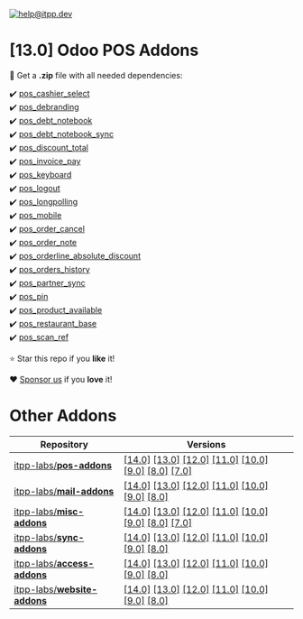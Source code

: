 [![help@itpp.dev](https://itpp.dev/images/infinity-readme.png)](mailto:help@itpp.dev)
# [13.0] Odoo POS Addons 

:open_file_folder: Get a **.zip** file with all needed dependencies:

:heavy_check_mark: [pos_cashier_select](https://apps.odoo.com/apps/modules/13.0/pos_cashier_select/)
<br/>:heavy_check_mark: [pos_debranding](https://apps.odoo.com/apps/modules/13.0/pos_debranding/)
<br/>:heavy_check_mark: [pos_debt_notebook](https://apps.odoo.com/apps/modules/13.0/pos_debt_notebook/)
<br/>:heavy_check_mark: [pos_debt_notebook_sync](https://apps.odoo.com/apps/modules/13.0/pos_debt_notebook_sync/)
<br/>:heavy_check_mark: [pos_discount_total](https://apps.odoo.com/apps/modules/13.0/pos_discount_total/)
<br/>:heavy_check_mark: [pos_invoice_pay](https://apps.odoo.com/apps/modules/13.0/pos_invoice_pay/)
<br/>:heavy_check_mark: [pos_keyboard](https://apps.odoo.com/apps/modules/13.0/pos_keyboard/)
<br/>:heavy_check_mark: [pos_logout](https://apps.odoo.com/apps/modules/13.0/pos_logout/)
<br/>:heavy_check_mark: [pos_longpolling](https://apps.odoo.com/apps/modules/13.0/pos_longpolling/)
<br/>:heavy_check_mark: [pos_mobile](https://apps.odoo.com/apps/modules/13.0/pos_mobile/)
<br/>:heavy_check_mark: [pos_order_cancel](https://apps.odoo.com/apps/modules/13.0/pos_order_cancel/)
<br/>:heavy_check_mark: [pos_order_note](https://apps.odoo.com/apps/modules/13.0/pos_order_note/)
<br/>:heavy_check_mark: [pos_orderline_absolute_discount](https://apps.odoo.com/apps/modules/13.0/pos_orderline_absolute_discount/)
<br/>:heavy_check_mark: [pos_orders_history](https://apps.odoo.com/apps/modules/13.0/pos_orders_history/)
<br/>:heavy_check_mark: [pos_partner_sync](https://apps.odoo.com/apps/modules/13.0/pos_partner_sync/)
<br/>:heavy_check_mark: [pos_pin](https://apps.odoo.com/apps/modules/13.0/pos_pin/)
<br/>:heavy_check_mark: [pos_product_available](https://apps.odoo.com/apps/modules/13.0/pos_product_available/)
<br/>:heavy_check_mark: [pos_restaurant_base](https://apps.odoo.com/apps/modules/13.0/pos_restaurant_base/)
<br/>:heavy_check_mark: [pos_scan_ref](https://apps.odoo.com/apps/modules/13.0/pos_scan_ref/)

:star: Star this repo if you **like** it!

:heart: [Sponsor us](https://patreon.com/itpp) if you **love** it!

Other Addons
============

| Repository | Versions |
|------------|----------|
| [itpp-labs/**pos-addons**](https://github.com/itpp-labs/pos-addons) | [[14.0]](https://github.com/itpp-labs/pos-addons/tree/14.0#readme) [[13.0]](https://github.com/itpp-labs/pos-addons/tree/13.0#readme) [[12.0]](https://github.com/itpp-labs/pos-addons/tree/12.0#readme) [[11.0]](https://github.com/itpp-labs/pos-addons/tree/11.0#readme) [[10.0]](https://github.com/itpp-labs/pos-addons/tree/10.0#readme) [[9.0]](https://github.com/itpp-labs/pos-addons/tree/9.0#readme) [[8.0]](https://github.com/itpp-labs/pos-addons/tree/8.0#readme) [[7.0]](https://github.com/itpp-labs/pos-addons/tree/7.0#readme) |
| [itpp-labs/**mail-addons**](https://github.com/itpp-labs/mail-addons) | [[14.0]](https://github.com/itpp-labs/mail-addons/tree/14.0#readme) [[13.0]](https://github.com/itpp-labs/mail-addons/tree/13.0#readme) [[12.0]](https://github.com/itpp-labs/mail-addons/tree/12.0#readme) [[11.0]](https://github.com/itpp-labs/mail-addons/tree/11.0#readme) [[10.0]](https://github.com/itpp-labs/mail-addons/tree/10.0#readme) [[9.0]](https://github.com/itpp-labs/mail-addons/tree/9.0#readme) [[8.0]](https://github.com/itpp-labs/mail-addons/tree/8.0#readme) |
| [itpp-labs/**misc-addons**](https://github.com/itpp-labs/misc-addons) | [[14.0]](https://github.com/itpp-labs/misc-addons/tree/14.0#readme) [[13.0]](https://github.com/itpp-labs/misc-addons/tree/13.0#readme) [[12.0]](https://github.com/itpp-labs/misc-addons/tree/12.0#readme) [[11.0]](https://github.com/itpp-labs/misc-addons/tree/11.0#readme) [[10.0]](https://github.com/itpp-labs/misc-addons/tree/10.0#readme) [[9.0]](https://github.com/itpp-labs/misc-addons/tree/9.0#readme) [[8.0]](https://github.com/itpp-labs/misc-addons/tree/8.0#readme) [[7.0]](https://github.com/itpp-labs/misc-addons/tree/7.0#readme) |
| [itpp-labs/**sync-addons**](https://github.com/itpp-labs/sync-addons) | [[14.0]](https://github.com/itpp-labs/sync-addons/tree/14.0#readme) [[13.0]](https://github.com/itpp-labs/sync-addons/tree/13.0#readme) [[12.0]](https://github.com/itpp-labs/sync-addons/tree/12.0#readme) [[11.0]](https://github.com/itpp-labs/sync-addons/tree/11.0#readme) [[10.0]](https://github.com/itpp-labs/sync-addons/tree/10.0#readme) [[9.0]](https://github.com/itpp-labs/sync-addons/tree/9.0#readme) [[8.0]](https://github.com/itpp-labs/sync-addons/tree/8.0#readme) |
| [itpp-labs/**access-addons**](https://github.com/itpp-labs/access-addons) | [[14.0]](https://github.com/itpp-labs/access-addons/tree/14.0#readme) [[13.0]](https://github.com/itpp-labs/access-addons/tree/13.0#readme) [[12.0]](https://github.com/itpp-labs/access-addons/tree/12.0#readme) [[11.0]](https://github.com/itpp-labs/access-addons/tree/11.0#readme) [[10.0]](https://github.com/itpp-labs/access-addons/tree/10.0#readme) [[9.0]](https://github.com/itpp-labs/access-addons/tree/9.0#readme) [[8.0]](https://github.com/itpp-labs/access-addons/tree/8.0#readme) |
| [itpp-labs/**website-addons**](https://github.com/itpp-labs/website-addons) | [[14.0]](https://github.com/itpp-labs/website-addons/tree/14.0#readme) [[13.0]](https://github.com/itpp-labs/website-addons/tree/13.0#readme) [[12.0]](https://github.com/itpp-labs/website-addons/tree/12.0#readme) [[11.0]](https://github.com/itpp-labs/website-addons/tree/11.0#readme) [[10.0]](https://github.com/itpp-labs/website-addons/tree/10.0#readme) [[9.0]](https://github.com/itpp-labs/website-addons/tree/9.0#readme) [[8.0]](https://github.com/itpp-labs/website-addons/tree/8.0#readme) |
